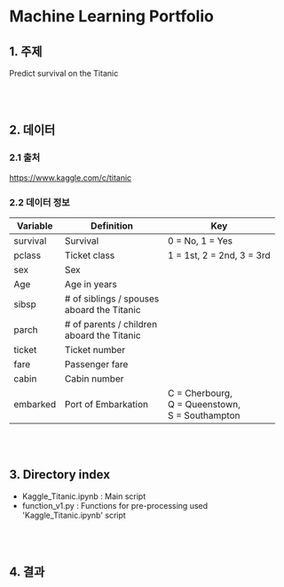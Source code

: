 # **Machine Learning Portfolio**

## 1. 주제
Predict survival on the Titanic

<br>
<br>

## 2. 데이터
### 2.1 출처
https://www.kaggle.com/c/titanic

### 2.2 데이터 정보
|Variable|Definition|Key|
|---------------|---------------|---------------|
|survival|Survival|0 = No, 1 = Yes|
|pclass|Ticket class|1 = 1st, 2 = 2nd, 3 = 3rd|
|sex|Sex||
|Age|Age in years||
|sibsp|# of siblings / spouses<br>aboard the Titanic||
|parch|# of parents / children<br>aboard the Titanic||
|ticket|Ticket number||
|fare|Passenger fare||
|cabin|Cabin number||
|embarked|Port of Embarkation|C = Cherbourg,<br>Q = Queenstown,<br>S = Southampton|

<br>
<br>

## 3. Directory index
- Kaggle_Titanic.ipynb : Main script
- function_v1.py : Functions for pre-processing used 'Kaggle_Titanic.ipynb' script

<br>
<br>

## 4. 결과

